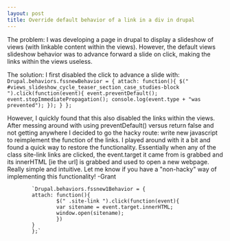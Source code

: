 ```yaml
---
layout: post
title: Override default behavior of a link in a div in drupal
---
```

The problem: I was developing a page in drupal to display a slideshow of views (with linkable content within the views). 
However, the default views slideshow behavior was to advance forward a slide on click, making the links within the views useless.

The solution:
I first disabled the click to advance a slide with:
`		Drupal.behaviors.fssnewBehavior = {
			attach: function(){
				$(" #views_slideshow_cycle_teaser_section_case_studies-block ").click(function(event){
					event.preventDefault(); 
					event.stopImmediatePropagation();
					console.log(event.type + "was prevented");
				});
			}
     };`
	 
However, I quickly found that this also disabled the links within the views. After messing around with using preventDefault()
versus return false and not getting anywhere I decided to go the hacky route: write new javascript to reimplement
the function of the links. I played around with it a bit and found a quick way to restore the functionality. Essentially when
any of the class site-link links are clicked, the event.target it came from is grabbed and its innerHTML [ie the url]
is grabbed and used to open a new webpage. Really simple and intuitive. Let me know if you have a "non-hacky" way of 
implementing this functionality! 
-Grant

	 		`Drupal.behaviors.fssnew1Behavior = {
			attach: function(){
					$(" .site-link ").click(function(event){
					var sitename = event.target.innerHTML;
					window.open(sitename);
					})
			}
			};`